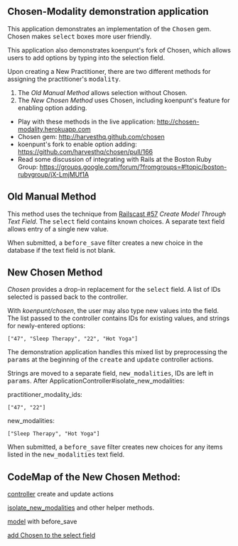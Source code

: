 ## Chosen-Modality demonstration application

This application demonstrates an implementation of the <tt>Chosen</tt> gem. Chosen makes <tt>select</tt> boxes more user friendly.

This application also demonstrates koenpunt's fork of Chosen, which allows users to add options by typing into the selection field.

Upon creating a New Practitioner, there are two different methods for assigning the practitioner's <tt>modality</tt>.

1. The *Old Manual Method* allows selection without Chosen.
2. The *New Chosen Method* uses Chosen, including koenpunt's feature for enabling option adding.

* Play with these methods in the live application: http://chosen-modality.herokuapp.com
* Chosen gem: http://harvesthq.github.com/chosen
* koenpunt's fork to enable option adding: https://github.com/harvesthq/chosen/pull/166
* Read some discussion of integrating with Rails at the Boston Ruby Group: https://groups.google.com/forum/?fromgroups=#!topic/boston-rubygroup/jX-LmjMUf1A

## Old Manual Method

This method uses the technique from <a href="http://railscasts.com/episodes/57-create-model-through-text-field">Railscast #57</a> *Create Model Through Text Field*. The <tt>select</tt> field contains known choices. A separate text field allows entry of a single new value.

When submitted, a <tt>before\_save</tt> filter creates a new choice in the database if the text field is not blank.

## New Chosen Method

*Chosen* provides a drop-in replacement for the <tt>select</tt> field. A list of IDs selected is passed back to the controller.

With *koenpunt/chosen*, the user may also type new values into the field. The list passed to the controller contains IDs for existing values, and strings for newly-entered options:

    ["47", "Sleep Therapy", "22", "Hot Yoga"]

The demonstration application handles this mixed list by preprocessing the <tt>params</tt> at the beginning of the <tt>create</tt> and <tt>update</tt> controller actions.

Strings are moved to a separate field, <tt>new\_modalities</tt>, IDs are left in <tt>params</tt>. After ApplicationController#isolate\_new\_modalities:

practitioner\_modality\_ids:

    ["47", "22"]
  
new\_modalities:

    ["Sleep Therapy", "Hot Yoga"]

When submitted, a <tt>before\_save</tt> filter creates new choices for any items listed in the <tt>new_modalities</tt> text field.

## CodeMap of the New Chosen Method:

<a href="https://github.com/slothbear/chosen-modality/blob/master/app/controllers/practitioners_controller.rb#L42">controller</a> create and update actions

<a href="https://github.com/slothbear/chosen-modality/blob/master/app/controllers/application_controller.rb">isolate\_new\_modalities</a> and other helper methods.

<a href="chosen-modality/blob/master/app/models/practitioner.rb#L50">model</a>
with before_save

<a href="https://github.com/slothbear/chosen-modality/blob/master/app/assets/javascripts/practitioners.js.coffee">add Chosen to the select field</a>
